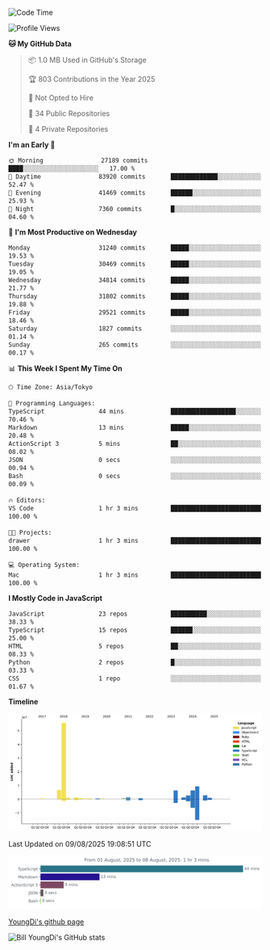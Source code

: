 <!--START_SECTION:waka-->
![Code Time](http://img.shields.io/badge/Code%20Time-1%2C371%20hrs%2028%20mins-blue)

![Profile Views](http://img.shields.io/badge/Profile%20Views-0-blue)

**🐱 My GitHub Data** 

> 📦 1.0 MB Used in GitHub's Storage 
 > 
> 🏆 803 Contributions in the Year 2025
 > 
> 🚫 Not Opted to Hire
 > 
> 📜 34 Public Repositories 
 > 
> 🔑 4 Private Repositories 
 > 
**I'm an Early 🐤** 

```text
🌞 Morning                27189 commits       ████░░░░░░░░░░░░░░░░░░░░░   17.00 % 
🌆 Daytime                83920 commits       █████████████░░░░░░░░░░░░   52.47 % 
🌃 Evening                41469 commits       ██████░░░░░░░░░░░░░░░░░░░   25.93 % 
🌙 Night                  7360 commits        █░░░░░░░░░░░░░░░░░░░░░░░░   04.60 % 
```
📅 **I'm Most Productive on Wednesday** 

```text
Monday                   31240 commits       █████░░░░░░░░░░░░░░░░░░░░   19.53 % 
Tuesday                  30469 commits       █████░░░░░░░░░░░░░░░░░░░░   19.05 % 
Wednesday                34814 commits       █████░░░░░░░░░░░░░░░░░░░░   21.77 % 
Thursday                 31802 commits       █████░░░░░░░░░░░░░░░░░░░░   19.88 % 
Friday                   29521 commits       █████░░░░░░░░░░░░░░░░░░░░   18.46 % 
Saturday                 1827 commits        ░░░░░░░░░░░░░░░░░░░░░░░░░   01.14 % 
Sunday                   265 commits         ░░░░░░░░░░░░░░░░░░░░░░░░░   00.17 % 
```


📊 **This Week I Spent My Time On** 

```text
🕑︎ Time Zone: Asia/Tokyo

💬 Programming Languages: 
TypeScript               44 mins             ██████████████████░░░░░░░   70.46 % 
Markdown                 13 mins             █████░░░░░░░░░░░░░░░░░░░░   20.48 % 
ActionScript 3           5 mins              ██░░░░░░░░░░░░░░░░░░░░░░░   08.02 % 
JSON                     0 secs              ░░░░░░░░░░░░░░░░░░░░░░░░░   00.94 % 
Bash                     0 secs              ░░░░░░░░░░░░░░░░░░░░░░░░░   00.09 % 

🔥 Editors: 
VS Code                  1 hr 3 mins         █████████████████████████   100.00 % 

🐱‍💻 Projects: 
drawer                   1 hr 3 mins         █████████████████████████   100.00 % 

💻 Operating System: 
Mac                      1 hr 3 mins         █████████████████████████   100.00 % 
```

**I Mostly Code in JavaScript** 

```text
JavaScript               23 repos            ██████████░░░░░░░░░░░░░░░   38.33 % 
TypeScript               15 repos            ██████░░░░░░░░░░░░░░░░░░░   25.00 % 
HTML                     5 repos             ██░░░░░░░░░░░░░░░░░░░░░░░   08.33 % 
Python                   2 repos             █░░░░░░░░░░░░░░░░░░░░░░░░   03.33 % 
CSS                      1 repo              ░░░░░░░░░░░░░░░░░░░░░░░░░   01.67 % 
```



**Timeline**

![Lines of Code chart](https://raw.githubusercontent.com/Youngdi/Youngdi/master/assets/bar_graph.png)


 Last Updated on 09/08/2025 19:08:51 UTC
<!--END_SECTION:waka-->

![wakatime](./images/stat.svg)

[YoungDi's github page](https://youngdi.github.io)

![Bill YoungDi's GitHub stats](https://github-readme-stats.vercel.app/api?username=youngdi&count_private=true&show_icons=true)
